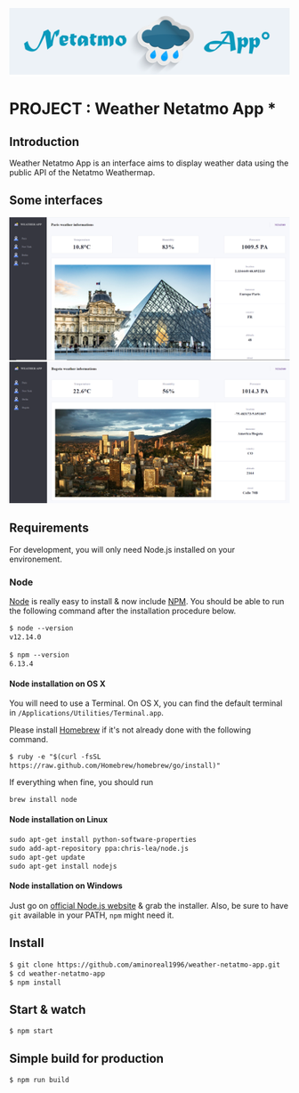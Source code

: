 ![Alt Text](public/images/Logo.png)

# PROJECT : Weather Netatmo App *

## Introduction 

Weather Netatmo App is an interface aims to display weather data using the public API of the Netatmo Weathermap.

## Some interfaces

![Alt Text](public/images/Vue1.png)
![Alt Text](public/images/Vue2.png)

## Requirements

For development, you will only need Node.js installed on your environement. 

### Node

[Node](http://nodejs.org/) is really easy to install & now include [NPM](https://npmjs.org/).
You should be able to run the following command after the installation procedure
below.

    $ node --version
    v12.14.0

    $ npm --version
    6.13.4
#### Node installation on OS X

You will need to use a Terminal. On OS X, you can find the default terminal in
`/Applications/Utilities/Terminal.app`.

Please install [Homebrew](http://brew.sh/) if it's not already done with the following command.

    $ ruby -e "$(curl -fsSL https://raw.github.com/Homebrew/homebrew/go/install)"

If everything when fine, you should run

    brew install node

#### Node installation on Linux

    sudo apt-get install python-software-properties
    sudo add-apt-repository ppa:chris-lea/node.js
    sudo apt-get update
    sudo apt-get install nodejs

#### Node installation on Windows

Just go on [official Node.js website](http://nodejs.org/) & grab the installer.
Also, be sure to have `git` available in your PATH, `npm` might need it.

## Install

    $ git clone https://github.com/aminoreal1996/weather-netatmo-app.git
    $ cd weather-netatmo-app
    $ npm install
    
## Start & watch

    $ npm start

## Simple build for production

    $ npm run build
 
